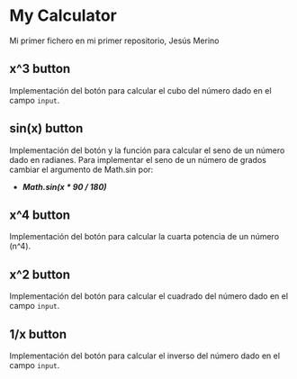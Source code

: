 # My Calculator

Mi primer fichero en mi primer repositorio, Jesús Merino

## x^3 button
Implementación del botón para calcular el cubo del número dado en el campo `input`.

## sin(x) button
Implementación del botón y la función para calcular el seno de un número dado en radianes.
Para implementar el seno de un número de grados cambiar el argumento de Math.sin por:
* ***Math.sin\(x * 90 / 180\)***

## x^4 button
Implementación del botón para calcular la cuarta potencia de un número \(n^4\).

## x^2 button
Implementación del botón para calcular el cuadrado del número dado en el campo `input`.

## 1/x button
Implementación del botón para calcular el inverso del número dado en el campo `input`.